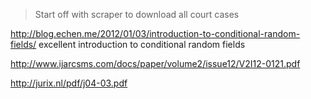> Start off with scraper to download all court cases

http://blog.echen.me/2012/01/03/introduction-to-conditional-random-fields/ excellent introduction to conditional random fields

http://www.ijarcsms.com/docs/paper/volume2/issue12/V2I12-0121.pdf

http://jurix.nl/pdf/j04-03.pdf